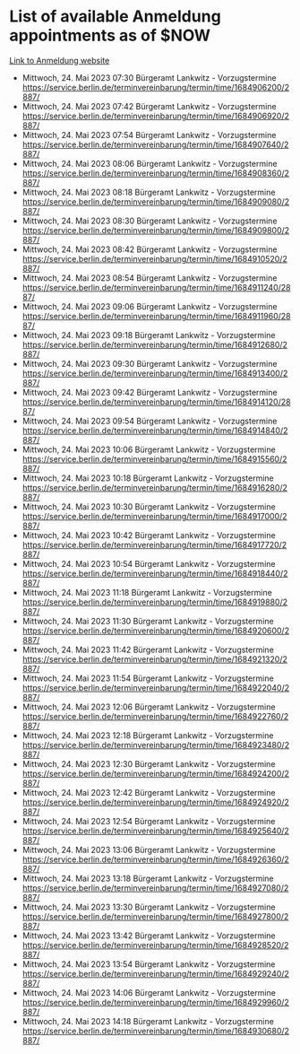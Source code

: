 # List of available Anmeldung appointments as of $NOW
[Link to Anmeldung website](https://service.berlin.de/terminvereinbarung/termin/tag.php?termin=1&anliegen[]=120686&dienstleisterlist=122210,122217,327316,122219,327312,122227,327314,122231,327346,122243,327348,122254,122252,329742,122260,329745,122262,329748,122271,327278,122273,327274,122277,327276,330436,122280,327294,122282,327290,122284,327292,122291,327270,122285,327266,122286,327264,122296,327268,150230,329760,122297,327286,122294,327284,122312,329763,122314,329775,122304,327330,122311,327334,122309,327332,317869,122281,327352,122279,329772,122283,122276,327324,122274,327326,122267,329766,122246,327318,122251,327320,122257,327322,122208,327298,122226,327300&herkunft=http%3A%2F%2Fservice.berlin.de%2Fdienstleistung%2F120686%2F)
- Mittwoch, 24. Mai 2023 07:30 Bürgeramt Lankwitz - Vorzugstermine https://service.berlin.de/terminvereinbarung/termin/time/1684906200/2887/
- Mittwoch, 24. Mai 2023 07:42 Bürgeramt Lankwitz - Vorzugstermine https://service.berlin.de/terminvereinbarung/termin/time/1684906920/2887/
- Mittwoch, 24. Mai 2023 07:54 Bürgeramt Lankwitz - Vorzugstermine https://service.berlin.de/terminvereinbarung/termin/time/1684907640/2887/
- Mittwoch, 24. Mai 2023 08:06 Bürgeramt Lankwitz - Vorzugstermine https://service.berlin.de/terminvereinbarung/termin/time/1684908360/2887/
- Mittwoch, 24. Mai 2023 08:18 Bürgeramt Lankwitz - Vorzugstermine https://service.berlin.de/terminvereinbarung/termin/time/1684909080/2887/
- Mittwoch, 24. Mai 2023 08:30 Bürgeramt Lankwitz - Vorzugstermine https://service.berlin.de/terminvereinbarung/termin/time/1684909800/2887/
- Mittwoch, 24. Mai 2023 08:42 Bürgeramt Lankwitz - Vorzugstermine https://service.berlin.de/terminvereinbarung/termin/time/1684910520/2887/
- Mittwoch, 24. Mai 2023 08:54 Bürgeramt Lankwitz - Vorzugstermine https://service.berlin.de/terminvereinbarung/termin/time/1684911240/2887/
- Mittwoch, 24. Mai 2023 09:06 Bürgeramt Lankwitz - Vorzugstermine https://service.berlin.de/terminvereinbarung/termin/time/1684911960/2887/
- Mittwoch, 24. Mai 2023 09:18 Bürgeramt Lankwitz - Vorzugstermine https://service.berlin.de/terminvereinbarung/termin/time/1684912680/2887/
- Mittwoch, 24. Mai 2023 09:30 Bürgeramt Lankwitz - Vorzugstermine https://service.berlin.de/terminvereinbarung/termin/time/1684913400/2887/
- Mittwoch, 24. Mai 2023 09:42 Bürgeramt Lankwitz - Vorzugstermine https://service.berlin.de/terminvereinbarung/termin/time/1684914120/2887/
- Mittwoch, 24. Mai 2023 09:54 Bürgeramt Lankwitz - Vorzugstermine https://service.berlin.de/terminvereinbarung/termin/time/1684914840/2887/
- Mittwoch, 24. Mai 2023 10:06 Bürgeramt Lankwitz - Vorzugstermine https://service.berlin.de/terminvereinbarung/termin/time/1684915560/2887/
- Mittwoch, 24. Mai 2023 10:18 Bürgeramt Lankwitz - Vorzugstermine https://service.berlin.de/terminvereinbarung/termin/time/1684916280/2887/
- Mittwoch, 24. Mai 2023 10:30 Bürgeramt Lankwitz - Vorzugstermine https://service.berlin.de/terminvereinbarung/termin/time/1684917000/2887/
- Mittwoch, 24. Mai 2023 10:42 Bürgeramt Lankwitz - Vorzugstermine https://service.berlin.de/terminvereinbarung/termin/time/1684917720/2887/
- Mittwoch, 24. Mai 2023 10:54 Bürgeramt Lankwitz - Vorzugstermine https://service.berlin.de/terminvereinbarung/termin/time/1684918440/2887/
- Mittwoch, 24. Mai 2023 11:18 Bürgeramt Lankwitz - Vorzugstermine https://service.berlin.de/terminvereinbarung/termin/time/1684919880/2887/
- Mittwoch, 24. Mai 2023 11:30 Bürgeramt Lankwitz - Vorzugstermine https://service.berlin.de/terminvereinbarung/termin/time/1684920600/2887/
- Mittwoch, 24. Mai 2023 11:42 Bürgeramt Lankwitz - Vorzugstermine https://service.berlin.de/terminvereinbarung/termin/time/1684921320/2887/
- Mittwoch, 24. Mai 2023 11:54 Bürgeramt Lankwitz - Vorzugstermine https://service.berlin.de/terminvereinbarung/termin/time/1684922040/2887/
- Mittwoch, 24. Mai 2023 12:06 Bürgeramt Lankwitz - Vorzugstermine https://service.berlin.de/terminvereinbarung/termin/time/1684922760/2887/
- Mittwoch, 24. Mai 2023 12:18 Bürgeramt Lankwitz - Vorzugstermine https://service.berlin.de/terminvereinbarung/termin/time/1684923480/2887/
- Mittwoch, 24. Mai 2023 12:30 Bürgeramt Lankwitz - Vorzugstermine https://service.berlin.de/terminvereinbarung/termin/time/1684924200/2887/
- Mittwoch, 24. Mai 2023 12:42 Bürgeramt Lankwitz - Vorzugstermine https://service.berlin.de/terminvereinbarung/termin/time/1684924920/2887/
- Mittwoch, 24. Mai 2023 12:54 Bürgeramt Lankwitz - Vorzugstermine https://service.berlin.de/terminvereinbarung/termin/time/1684925640/2887/
- Mittwoch, 24. Mai 2023 13:06 Bürgeramt Lankwitz - Vorzugstermine https://service.berlin.de/terminvereinbarung/termin/time/1684926360/2887/
- Mittwoch, 24. Mai 2023 13:18 Bürgeramt Lankwitz - Vorzugstermine https://service.berlin.de/terminvereinbarung/termin/time/1684927080/2887/
- Mittwoch, 24. Mai 2023 13:30 Bürgeramt Lankwitz - Vorzugstermine https://service.berlin.de/terminvereinbarung/termin/time/1684927800/2887/
- Mittwoch, 24. Mai 2023 13:42 Bürgeramt Lankwitz - Vorzugstermine https://service.berlin.de/terminvereinbarung/termin/time/1684928520/2887/
- Mittwoch, 24. Mai 2023 13:54 Bürgeramt Lankwitz - Vorzugstermine https://service.berlin.de/terminvereinbarung/termin/time/1684929240/2887/
- Mittwoch, 24. Mai 2023 14:06 Bürgeramt Lankwitz - Vorzugstermine https://service.berlin.de/terminvereinbarung/termin/time/1684929960/2887/
- Mittwoch, 24. Mai 2023 14:18 Bürgeramt Lankwitz - Vorzugstermine https://service.berlin.de/terminvereinbarung/termin/time/1684930680/2887/
